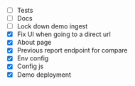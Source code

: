 - [ ] Tests
- [ ] Docs
- [ ] Lock down demo ingest
- [x] Fix UI when going to a direct url
- [x] About page
- [x] Previous report endpoint for compare
- [x] Env config
- [x] Config js
- [x] Demo deployment
